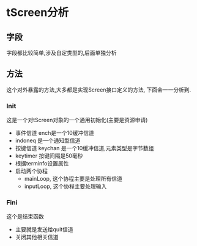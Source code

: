 # tScreen分析

## 字段

字段都比较简单,涉及自定类型的,后面单独分析

## 方法

这个对外暴露的方法,大多都是实现Screen接口定义的方法,
下面会一一分析到.

### Init

这是一个对tScreen对象的一个通用初始化(主要是资源申请)

- 事件信道 ench是一个10缓冲信道
- indoneq 是一个通知型信道
- 按键信道 keychan 是一个10缓冲信道,元素类型是字节数组
- keytimer 按键间隔是50毫秒
- 根据terminfo设置属性
- 启动两个协程
  - mainLoop, 这个协程主要是处理所有信道
  - inputLoop, 这个协程主要处理输入

### Fini

这个是结束函数

- 主要就是发送给quit信道
- 关闭其他相关信道
